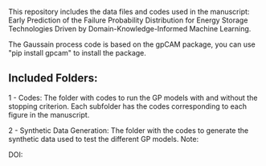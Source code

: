 This repository includes the data files and codes used in the manuscript: Early Prediction of the Failure Probability Distribution for Energy Storage Technologies Driven by Domain-Knowledge-Informed Machine Learning.

The Gaussain process code is based on the gpCAM package, you can use "pip install gpcam" to install the package.

Included Folders: 
------------------
1 - Codes: The folder with codes to run the GP models with and without the stopping criterion. Each subfolder has the codes corresponding to each figure in the manuscript.

2 - Synthetic Data Generation: The folder with the codes to generate the synthetic data used to test the different GP models. Note:

DOI: 
